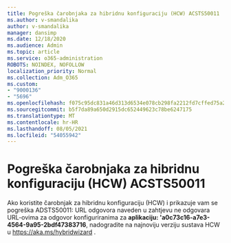 ```yaml
---
title: Pogreška čarobnjaka za hibridnu konfiguraciju (HCW) ACSTS50011
ms.author: v-smandalika
author: v-smandalika
manager: dansimp
ms.date: 12/18/2020
ms.audience: Admin
ms.topic: article
ms.service: o365-administration
ROBOTS: NOINDEX, NOFOLLOW
localization_priority: Normal
ms.collection: Adm_O365
ms.custom:
- "9000136"
- "5696"
ms.openlocfilehash: f075c95dc831a46d313d6534e078cb298fa2212fd7cffed75a2953e7e80603a9
ms.sourcegitcommit: b5f7da89a650d2915dc652449623c78be6247175
ms.translationtype: MT
ms.contentlocale: hr-HR
ms.lasthandoff: 08/05/2021
ms.locfileid: "54055942"
---
```

# <a name="hybrid-configuration-wizard-hcw-error-acsts50011"></a>Pogreška čarobnjaka za hibridnu konfiguraciju (HCW) ACSTS50011

Ako koristite čarobnjak za hibridnu konfiguraciju (HCW) i prikazuje vam se pogreška ADSTS50011: URL odgovora naveden u zahtjevu ne odgovara URL-ovima za odgovor konfiguriranima za **aplikaciju: 'a0c73c16-a7e3-4564-9a95-2bdf47383716**, nadogradite na najnoviju verziju sustava HCW u https://aka.ms/hybridwizard .




